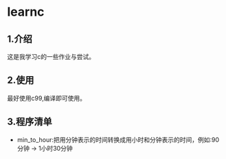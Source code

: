 # learnc
## 1.介绍
这是我学习c的一些作业与尝试。
## 2.使用
最好使用c99,编译即可使用。
## 3.程序清单
- min_to_hour:把用分钟表示的时间转换成用小时和分钟表示的时间，例如:90分钟 → 1小时30分钟 
